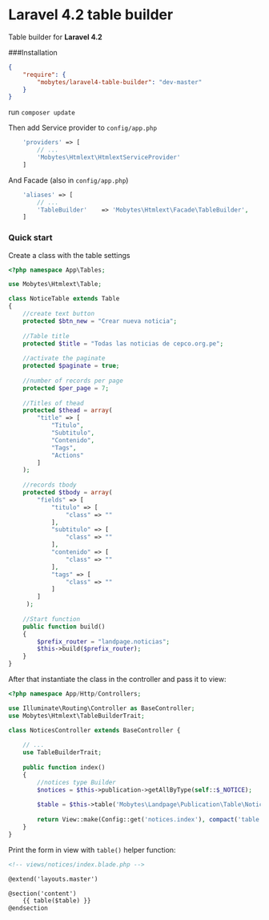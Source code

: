 # Laravel 4.2 table builder

Table builder for **Laravel 4.2** 

###Installation

``` json
{
    "require": {
        "mobytes/laravel4-table-builder": "dev-master"
    }
}
```

run `composer update`

Then add Service provider to `config/app.php`

``` php
    'providers' => [
        // ...
        'Mobytes\Htmlext\HtmlextServiceProvider'
    ]
```

And Facade (also in `config/app.php`)

``` php
    'aliases' => [
        // ...
        'TableBuilder'	  => 'Mobytes\Htmlext\Facade\TableBuilder',
    ]

```

### Quick start

Create a class with the table settings

```php
<?php namespace App\Tables;

use Mobytes\Htmlext\Table;

class NoticeTable extends Table
{
    //create text button
    protected $btn_new = "Crear nueva noticia";
    
    //Table title 
    protected $title = "Todas las noticias de cepco.org.pe";
    
    //activate the paginate
    protected $paginate = true;
    
    //number of records per page
    protected $per_page = 7;
    
    //Titles of thead
    protected $thead = array(
        "title" => [
            "Titulo",
            "Subtitulo",
            "Contenido",
            "Tags",
            "Actions"
        ]
    );
    
    //records tbody
    protected $tbody = array(
        "fields" => [
            "titulo" => [
                "class" => ""
            ],
            "subtitulo" => [
                "class" => ""
            ],
            "contenido" => [
                "class" => ""
            ],
            "tags" => [
                "class" => ""
            ]
        ]
     );
    
    //Start function    
    public function build()
    {
        $prefix_router = "landpage.noticias";
        $this->build($prefix_router);
    }
}
```

After that instantiate the class in the controller and pass it to view:

```php
<?php namespace App/Http/Controllers;

use Illuminate\Routing\Controller as BaseController;
use Mobytes\Htmlext\TableBuilderTrait;

class NoticesController extends BaseController {
    
    // ...
    use TableBuilderTrait;
    
    public function index()
    {
        //notices type Builder
        $notices = $this->publication->getAllByType(self::$_NOTICE);
        
        $table = $this->table('Mobytes\Landpage\Publication\Table\NoticeTable',$notices);
        
        return View::make(Config::get('notices.index'), compact('table'));
    }
}
```

Print the form in view with `table()` helper function:

```html
<!-- views/notices/index.blade.php -->

@extend('layouts.master')

@section('content')
    {{ table($table) }}
@endsection
```
